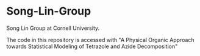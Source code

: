 # Song-Lin-Group
Song Lin Group at Cornell University.

The code in this repository is accessed with "A Physical Organic Approach towards Statistical Modeling of Tetrazole and Azide Decomposition"

